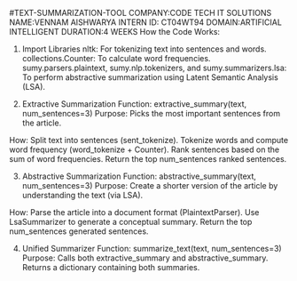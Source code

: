 #TEXT-SUMMARIZATION-TOOL
COMPANY:CODE TECH IT SOLUTIONS
NAME:VENNAM AISHWARYA
INTERN ID: CT04WT94
DOMAIN:ARTIFICIAL INTELLIGENT
DURATION:4 WEEKS
How the Code Works:
1. Import Libraries
nltk: For tokenizing text into sentences and words.
collections.Counter: To calculate word frequencies.
sumy.parsers.plaintext, sumy.nlp.tokenizers, and sumy.summarizers.lsa:
To perform abstractive summarization using Latent Semantic Analysis (LSA).

2. Extractive Summarization
Function: extractive_summary(text, num_sentences=3)
Purpose: Picks the most important sentences from the article.

How:
Split text into sentences (sent_tokenize).
Tokenize words and compute word frequency (word_tokenize + Counter).
Rank sentences based on the sum of word frequencies.
Return the top num_sentences ranked sentences.

3. Abstractive Summarization
Function: abstractive_summary(text, num_sentences=3)
Purpose: Create a shorter version of the article by understanding the text (via LSA).

How:
Parse the article into a document format (PlaintextParser).
Use LsaSummarizer to generate a conceptual summary.
Return the top num_sentences generated sentences.

4. Unified Summarizer
Function: summarize_text(text, num_sentences=3)
Purpose:
Calls both extractive_summary and abstractive_summary.
Returns a dictionary containing both summaries.

